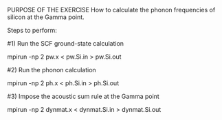 PURPOSE OF THE EXERCISE 
How to calculate the phonon frequencies of silicon at the Gamma point.

Steps to perform:

#1) Run the SCF ground-state calculation

mpirun -np 2 pw.x < pw.Si.in > pw.Si.out

#2) Run the phonon calculation

mpirun -np 2 ph.x < ph.Si.in > ph.Si.out

#3) Impose the acoustic sum rule at the Gamma point

mpirun -np 2 dynmat.x < dynmat.Si.in > dynmat.Si.out

